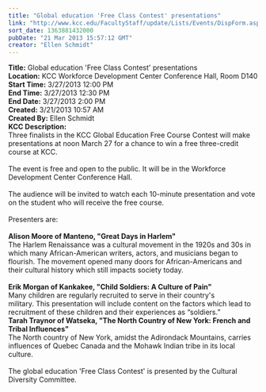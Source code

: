 ```yaml
---
title: "Global education 'Free Class Contest' presentations"
link: "http://www.kcc.edu/FacultyStaff/update/Lists/Events/DispForm.aspx?ID=370"
sort_date: 1363881432000
pubDate: "21 Mar 2013 15:57:12 GMT"
creator: "Ellen Schmidt"
---
```


<div><b>Title:</b> Global education &#39;Free Class Contest&#39; presentations</div>
<div><b>Location:</b> KCC Workforce Development Center Conference Hall, Room D140</div>
<div><b>Start Time:</b> 3/27/2013 12:00 PM</div>
<div><b>End Time:</b> 3/27/2013 12:30 PM</div>
<div><b>End Date:</b> 3/27/2013 2:00 PM</div>
<div><b>Created:</b> 3/21/2013 10:57 AM</div>
<div><b>Created By:</b> Ellen Schmidt</div>
<div><b>KCC Description:</b> <div class="ExternalClass6A234D3BC65E41F582538AEE040EEFAC">
<div>Three finalists in the KCC Global Education Free Course Contest will make presentations at noon March 27 for a chance to win a free three-credit course at KCC.</div>
<div> </div>
<div>The event is free and open to the public. It will be in the Workforce Development Center Conference Hall.</div>
<div> </div>
<div>The audience will be invited to watch each 10-minute presentation and vote on the student who will receive the free course.</div>
<div><br />Presenters are:</div>
<div> </div>
<div><strong>Alison Moore of Manteno, &quot;Great Days in Harlem&quot;</strong></div>
<div>The Harlem Renaissance was a cultural movement in the 1920s and 30s in which many African-American writers, actors, and musicians began to flourish. The movement opened many doors for African-Americans and their cultural history which still impacts society today.</div>
<div><br /><strong>Erik Morgan of Kankakee, &quot;Child Soldiers: A Culture of Pain&quot;<br /></strong>Many children are regularly recruited to serve in their country's military. This presentation will include content on the factors which lead to recruitment of these children and their experiences as “soldiers.”<br /></div>
<div><strong>Tarah Traynor of Watseka, &quot;The North Country of New York: French and Tribal Influences&quot;<br /></strong>The North country of New York, amidst the Adirondack Mountains, carries influences of Quebec Canada and the Mohawk Indian tribe in its local culture. </div>
<div> </div>
<div>The global education 'Free Class Contest' is presented by the Cultural Diversity Committee.</div></div></div>

